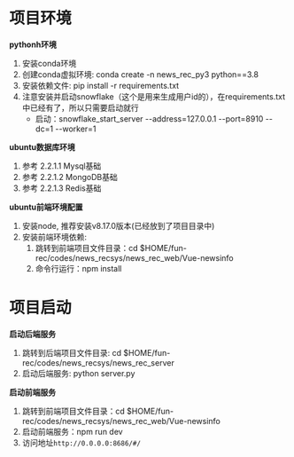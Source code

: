 # 项目环境

**pythonh环境**
1. 安装conda环境
2. 创建conda虚拟环境: conda create -n news_rec_py3 python==3.8
3. 安装依赖文件: pip install -r requirements.txt
4. 注意安装并启动snowflake（这个是用来生成用户id的），在requirements.txt中已经有了，所以只需要启动就行
    - 启动：snowflake_start_server --address=127.0.0.1 --port=8910 --dc=1 --worker=1

**ubuntu数据库环境**
1. 参考 2.2.1.1 Mysql基础
2. 参考 2.2.1.2 MongoDB基础
3. 参考 2.2.1.3 Redis基础

**ubuntu前端环境配置**
1. 安装node, 推荐安装v8.17.0版本(已经放到了项目目录中)
2. 安装前端环境依赖:
    1. 跳转到前端项目文件目录：cd $HOME/fun-rec/codes/news_recsys/news_rec_web/Vue-newsinfo
    2. 命令行运行：npm install

# 项目启动

**启动后端服务**
1. 跳转到后端项目文件目录: cd $HOME/fun-rec/codes/news_recsys/news_rec_server
2. 启动后端服务: python server.py 

**启动前端服务**
1. 跳转到前端项目文件目录：cd $HOME/fun-rec/codes/news_recsys/news_rec_web/Vue-newsinfo
2. 启动前端服务：npm run dev
3. 访问地址`http://0.0.0.0:8686/#/`